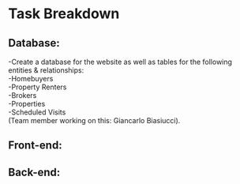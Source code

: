 # Task Breakdown

## Database:
-Create a database for the website as well as tables for the following entities & relationships:\
  -Homebuyers\
  -Property Renters\
  -Brokers\
  -Properties\
  -Scheduled Visits\
(Team member working on this: Giancarlo Biasiucci).

## Front-end:

## Back-end:
